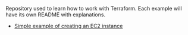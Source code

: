 Repository used to learn how to work with Terraform.
Each example will have its own README with explanations.

- [Simple example of creating an EC2 instance](./aws/01_simple_ec2_instance/) 